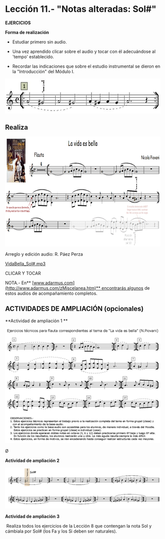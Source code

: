 
# Lección 11.- "Notas alteradas: Sol#"

**EJERCICIOS**

**Forma de realización**

- Estudiar primero sin audio.

- Una vez aprendido clicar sobre el audio y tocar con él adecuándose al 'tempo' establecido.

- Recordar las indicaciones que sobre el estudio instrumental se dieron en la "Introducción" del Módulo I.

<img src="img/Sol_num__Ejer_1.jpg" alt="Sol# - Ejercicio 1" title="Sol# - Ejercicio 1" height="114" />

## Realiza

<img src="img/L11_VidaBella_(flauta)_GRIS.gif" height="355" alt="'La vida es bella' (parte de flauta)" title="'La vida es bella' (parte de flauta)" />

Arreglo y edición audio: R. Páez Perza

[VidaBella_Sol#.mp3](VidaBella_Sol_num_.mp3)</audio>

CLICAR Y TOCAR

NOTA.- En** [www.adarmus.com](http://www.adarmus.com/zMiscelanea.htm)** encontrarás algunos de estos audios de acompañamiento completos.

## ACTIVIDADES DE AMPLIACIÓN (opcionales)

**Actividad de ampliación 1 **

<img src="img/EjerFla_VitaBella_18jul15.gif" alt='Ejercicios del tema "La vida es bella"' title='Ejercicios del tema "La vida es bella"' />

Ø

**Actividad de ampliación 2**

<img src="img/Ampliacion_Sol_num_.gif" alt="Ampliación (Sol#)" title="Ampliación (Sol#)" />

**Actividad de ampliación 3**

 Realiza todos los ejercicios de la Lección 8 que contengan la nota Sol y cámbiala por Sol# (los Fa y los Si deben ser naturales).
